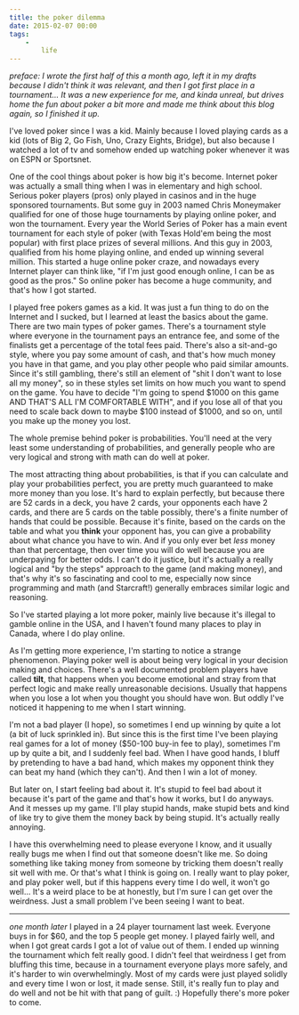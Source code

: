 ```yaml
---
title: the poker dilemma
date: 2015-02-07 00:00
tags:
    -
        life
---
```


*preface: I wrote the first half of this a month ago, left it in my drafts because I didn't think it was relevant, and then I got first place in a tournament... It was a new experience for me, and kinda unreal, but drives home the fun about poker a bit more and made me think about this blog again, so I finished it up.*

I've loved poker since I was a kid. Mainly because I loved playing cards as a kid (lots of Big 2, Go Fish, Uno, Crazy Eights, Bridge), but also because I watched a lot of tv and somehow ended up watching poker whenever it was on ESPN or Sportsnet.

One of the cool things about poker is how big it's become. Internet poker was actually a small thing when I was in elementary and high school. Serious poker players (pros) only played in casinos and in the huge sponsored tournaments. But some guy in 2003 named Chris Moneymaker qualified for one of those huge tournaments by playing online poker, and won the tournament. Every year the World Series of Poker has a main event tournament for each style of poker (with Texas Hold'em being the most popular) with first place prizes of several millions. And this guy in 2003, qualified from his home playing online, and ended up winning several million. This started a huge online poker craze, and nowadays every Internet player can think like, "if I'm just good enough online, I can be as good as the pros." So online poker has become a huge community, and that's how I got started.

I played free pokers games as a kid. It was just a fun thing to do on the Internet and I sucked, but I learned at least the basics about the game. There are two main types of poker games. There's a tournament style where everyone in the tournament pays an entrance fee, and some of the finalists get a percentage of the total fees paid. There's also a sit-and-go style, where you pay some amount of cash, and that's how much money you have in that game, and you play other people who paid similar amounts. Since it's still gambling, there's still an element of "shit I don't want to lose all my money", so in these styles set limits on how much you want to spend on the game. You have to decide "I'm going to spend $1000 on this game AND THAT'S ALL I'M COMFORTABLE WITH", and if you lose all of that you need to scale back down to maybe $100 instead of $1000, and so on, until you make up the money you lost.

The whole premise behind poker is probabilities. You'll need at the very least some understanding of probabilities, and generally people who are very logical and strong with math can do well at poker.

The most attracting thing about probabilities, is that if you can calculate and play your probabilities perfect, you are pretty much guaranteed to make more money than you lose. It's hard to explain perfectly, but because there are 52 cards in a deck, you have 2 cards, your opponents each have 2 cards, and there are 5 cards on the table possibly, there's a finite number of hands that could be possible. Because it's finite, based on the cards on the table and what you **think** your opponent has, you can give a probability about what chance you have to win. And if you only ever bet *less* money than that percentage, then over time you will do well because you are underpaying for better odds. I can't do it justice, but it's actually a really logical and "by the steps" approach to the game (and making money), and that's why it's so fascinating and cool to me, especially now since programming and math (and Starcraft!) generally embraces similar logic and reasoning.

So I've started playing a lot more poker, mainly live because it's illegal to gamble online in the USA, and I haven't found many places to play in Canada, where I do play online.

As I'm getting more experience, I'm starting to notice a strange phenomenon. Playing poker well is about being very logical in your decision making and choices. There's a well documented problem players have called **tilt**, that happens when you become emotional and stray from that perfect logic and make really unreasonable decisions. Usually that happens when you lose a lot when you thought you should have won. But oddly I've noticed it happening to me when I start winning.

I'm not a bad player (I hope), so sometimes I end up winning by quite a lot (a bit of luck sprinkled in). But since this is the first time I've been playing real games for a lot of money ($50-100 buy-in fee to play), sometimes I'm up by quite a bit, and I suddenly feel bad. When I have good hands, I bluff by pretending to have a bad hand, which makes my opponent think they can beat my hand (which they can't). And then I win a lot of money.

But later on, I start feeling bad about it. It's stupid to feel bad about it because it's part of the game and that's how it works, but I do anyways. And it messes up my game. I'll play stupid hands, make stupid bets and kind of like try to give them the money back by being stupid. It's actually really annoying.

I have this overwhelming need to please everyone I know, and it usually really bugs me when I find out that someone doesn't like me. So doing something like taking money from someone by tricking them doesn't really sit well with me. Or that's what I think is going on. I really want to play poker, and play poker well, but if this happens every time I do well, it won't go well... It's a weird place to be at honestly, but I'm sure I can get over the weirdness. Just a small problem I've been seeing I want to beat.

---

*one month later* I played in a 24 player tournament last week. Everyone buys in for $60, and the top 5 people get money. I played fairly well, and when I got great cards I got a lot of value out of them. I ended up winning the tournament which felt really good. I didn't feel that weirdness I get from bluffing this time, because in a tournament everyone plays more safely, and it's harder to win overwhelmingly. Most of my cards were just played solidly and every time I won or lost, it made sense. Still, it's really fun to play and do well and not be hit with that pang of guilt. :) Hopefully there's more poker to come.
